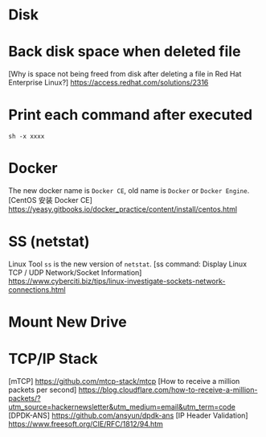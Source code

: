 
# Disk

# Back disk space when deleted file

[Why is space not being freed from disk after deleting a file in Red Hat Enterprise Linux?] https://access.redhat.com/solutions/2316





# Print each command after executed

`sh -x xxxx`





# Docker

The new docker name is `Docker CE`, old name is `Docker` or `Docker Engine`.
[CentOS 安装 Docker CE] https://yeasy.gitbooks.io/docker_practice/content/install/centos.html


# SS (netstat)

Linux Tool `ss` is the new version of `netstat`.
[ss command: Display Linux TCP / UDP Network/Socket Information] https://www.cyberciti.biz/tips/linux-investigate-sockets-network-connections.html


# Mount New Drive



# TCP/IP Stack
[mTCP] https://github.com/mtcp-stack/mtcp
[How to receive a million packets per second] https://blog.cloudflare.com/how-to-receive-a-million-packets/?utm_source=hackernewsletter&utm_medium=email&utm_term=code
[DPDK-ANS] https://github.com/ansyun/dpdk-ans
[IP Header Validation] https://www.freesoft.org/CIE/RFC/1812/94.htm